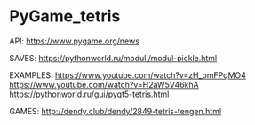 # PyGame_tetris

API:
https://www.pygame.org/news


SAVES:
https://pythonworld.ru/moduli/modul-pickle.html


EXAMPLES:
https://www.youtube.com/watch?v=zH_omFPqMO4
https://www.youtube.com/watch?v=H2aW5V46khA
https://pythonworld.ru/gui/pyqt5-tetris.html

GAMES:
http://dendy.club/dendy/2849-tetris-tengen.html
